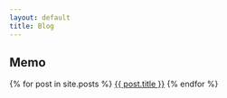 ```yaml
---
layout: default
title: Blog
---
```


## Memo
{% for post in site.posts %}
<a class="blog-box" href="{{ post.url }}">{{ post.title }}</a>
{% endfor %}


